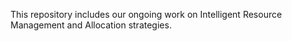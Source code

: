 This repository includes our ongoing work on Intelligent Resource Management and Allocation strategies.